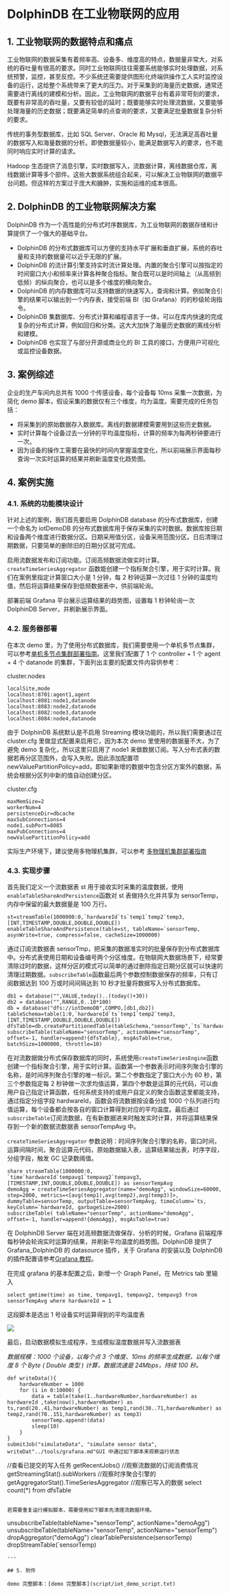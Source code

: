 # DolphinDB 在工业物联网的应用

## 1. 工业物联网的数据特点和痛点

工业物联网的数据采集有着频率高、设备多、维度高的特点，数据量非常大，对系统的吞吐量有很高的要求。同时工业物联网往往需要系统能够实时处理数据，对系统预警，监控，甚至反控。不少系统还需要提供图形化终端供操作工人实时监控设备的运行，这给整个系统带来了更大的压力。对于采集到的海量历史数据，通常还需要进行离线的建模和分析。因此，工业物联网的数据平台有着非常苛刻的要求，既要有非常高的吞吐量，又要有较低的延时；既要能够实时处理流数据，又要能够处理海量的历史数据；既要满足简单的点查询的要求，又要满足批量数据复杂分析的要求。

传统的事务型数据库，比如 SQL Server、Oracle 和 Mysql，无法满足高吞吐量的数据写入和海量数据的分析。即使数据量较小，能满足数据写入的要求，也不能同时响应实时计算的请求。

Hadoop 生态提供了消息引擎，实时数据写入，流数据计算，离线数据仓库，离线数据计算等多个部件。这些大数据系统组合起来，可以解决工业物联网的数据平台问题。但这样的方案过于庞大和臃肿，实施和运维的成本很高。

## 2. DolphinDB 的工业物联网解决方案

DolphinDB 作为一个高性能的分布式时序数据库，为工业物联网的数据存储和计算提供了一个强大的基础平台。

* DolphinDB 的分布式数据库可以方便的支持水平扩展和垂直扩展，系统的吞吐量和支持的数据量可以近乎无限的扩展。
* DolphinDB 的流计算引擎支持实时流计算处理。内置的聚合引擎可以按指定的时间窗口大小和频率来计算各种聚合指标。聚合既可以是时间轴上（从高频到低频）的纵向聚合，也可以是多个维度的横向聚合。
* DolphinDB 的内存数据库可以支持数据的快速写入，查询和计算。例如聚合引擎的结果可以输出到一个内存表，接受前端 BI（如 Grafana）的的秒级轮询指令。
* DolphinDB 集数据库、分布式计算和编程语言于一体，可以在库内快速的完成复杂的分布式计算，例如回归和分类。这大大加快了海量历史数据的离线分析和建模。
* DolphinDB 也实现了与部分开源或商业化的 BI 工具的接口，方便用户可视化或监控设备数据。

## 3. 案例综述

企业的生产车间内总共有 1000 个传感设备，每个设备每 10ms 采集一次数据，为简化 demo 脚本，假设采集的数据仅有三个维度，均为温度。需要完成的任务包括：

* 将采集到的原始数据存入数据库。离线的数据建模需要用到这些历史数据。
* 实时计算每个设备过去一分钟的平均温度指标，计算的频率为每两秒钟要进行一次。
* 因为设备的操作工需要在最快的时间内掌握温度变化，所以前端展示界面每秒查询一次实时运算的结果并刷新温度变化趋势图。

## 4. 案例实施

### 4.1. 系统的功能模块设计

针对上述的案例，我们首先要启用 DolphinDB database 的分布式数据库，创建一个命名为 iotDemoDB 的分布式数据库用于保存采集的实时数据。数据库按日期和设备两个维度进行数据分区。日期采用值分区，设备采用范围分区。日后清理过期数据，只要简单的删除旧的日期分区就可完成。

启用流数据发布和订阅功能。订阅高频数据流做实时计算。`createTimeSeriesAggregator` 函数能创建一个指标聚合引擎，用于实时计算。我们在案例里指定计算窗口大小是 1 分钟，每 2 秒钟运算一次过往 1 分钟的温度均值，然后将运算结果保存到低频数据表中，供前端轮询。

部署前端 Grafana 平台展示运算结果的趋势图，设置每 1 秒钟轮询一次 DolphinDB Server，并刷新展示界面。

### 4.2. 服务器部署

在本次 demo 里，为了使用分布式数据库，我们需要使用一个单机多节点集群，可以参考[单机多节点集群部署指南](single_machine_cluster_deploy.html)。这里我们配置了 1 个 controller + 1 个 agent + 4 个 datanode 的集群，下面列出主要的配置文件内容供参考：

cluster.nodes

```
localSite,mode
localhost:8701:agent1,agent
localhost:8081:node1,datanode
localhost:8083:node2,datanode
localhost:8082:node3,datanode
localhost:8084:node4,datanode
```

由于 DolphinDB 系统默认是不启用 Streaming 模块功能的，所以我们需要通过在 cluster.cfg 里做显式配置来启用它，因为本次 demo 里使用的数据量不大，为了避免 demo 复杂化，所以这里只启用了 node1 来做数据订阅。写入分布式表的数据若再分区范围外，会写入失败。因此添加配置项 newValuePartitionPolicy=add，即如果新增的数据中包含分区方案外的数据，系统会根据分区列中新的值自动创建分区。

cluster.cfg

```
maxMemSize=2
workerNum=4
persistenceDir=dbcache
maxSubConnections=4
node1.subPort=8085
maxPubConnections=4
newValuePartitionPolicy=add
```

实际生产环境下，建议使用多物理机集群，可以参考 [多物理机集群部署指南](multi_machine_cluster_deployment.html)

### 4.3. 实现步骤

首先我们定义一个流数据表 st 用于接收实时采集的温度数据，使用`enableTableShareAndPersistence`函数对 st 表做持久化并共享为 sensorTemp，内存中保留的最大数据量是 100 万行。

```
st=streamTable(1000000:0,`hardwareId`ts`temp1`temp2`temp3,[INT,TIMESTAMP,DOUBLE,DOUBLE,DOUBLE])
enableTableShareAndPersistence(table=st, tableName=`sensorTemp, asynWrite=true, compress=false, cacheSize=1000000)

```

通过订阅流数据表 sensorTmp，把采集的数据准实时的批量保存到分布式数据库中。分布式表使用日期和设备编号两个分区维度。在物联网大数据场景下，经常要清除过时的数据，这样分区的模式可以简单的通过删除指定日期分区就可以快速的清理过期数据。`subscribeTable`函数最后两个参数控制数据保存的频率，只有订阅数据达到 100 万或时间间隔达到 10 秒才批量将数据写入分布式数据库。

```
db1 = database("",VALUE,today()..(today()+30))
db2 = database("",RANGE,0..10*100)
db = database("dfs://iotDemoDB",COMPO,[db1,db2])
tableSchema=table(1:0,`hardwareId`ts`temp1`temp2`temp3,[INT,TIMESTAMP,DOUBLE,DOUBLE,DOUBLE])
dfsTable=db.createPartitionedTable(tableSchema,"sensorTemp",`ts`hardwareId)
subscribeTable(tableName="sensorTemp", actionName="sensorTemp", offset=-1, handler=append!{dfsTable}, msgAsTable=true, batchSize=1000000, throttle=10)

```

在对流数据做分布式保存数据库的同时，系统使用`createTimeSeriesEngine`函数创建一个指标聚合引擎，用于实时计算。函数第一个参数表示时间序列聚合引擎的名称，是时间序列聚合引擎的唯一标识。第二个参数指定了窗口大小为 60 秒，第三个参数指定每 2 秒钟做一次求均值运算，第四个参数是运算的元代码，可以由用户自己指定计算函数，任何系统支持的或用户自定义的聚合函数这里都能支持，通过指定分组字段 hardwareId，函数会将流数据按设备分成 1000 个队列进行均值运算，每个设备都会按各自的窗口计算得到对应的平均温度。最后通过`subscribeTable`订阅流数据，在有新数据进来时触发实时计算，并将运算结果保存到一个新的数据流数据表 sensorTempAvg 中。

`createTimeSeriesAggregator` 参数说明：时间序列聚合引擎的名称，窗口时间，运算间隔时间，聚合运算元代码，原始数据输入表，运算结果输出表，时序字段，分组字段，触发 GC 记录数阈值。

```
share streamTable(1000000:0, `time`hardwareId`tempavg1`tempavg2`tempavg3, [TIMESTAMP,INT,DOUBLE,DOUBLE,DOUBLE]) as sensorTempAvg
demoAgg = createTimeSeriesAggregator(name="demoAgg", windowSize=60000, step=2000, metrics=<[avg(temp1),avg(temp2),avg(temp3)]>, dummyTable=sensorTemp, outputTable=sensorTempAvg, timeColumn=`ts,  keyColumn=`hardwareId, garbageSize=2000)
subscribeTable( tableName="sensorTemp", actionName="demoAgg", offset=-1, handler=append!{demoAgg}, msgAsTable=true)
```

在 DolphinDB Server 端在对高频数据流做保存、分析的时候，Grafana 前端程序每秒钟会轮询实时运算的结果，并刷新平均温度的趋势图。DolphinDB 提供了 Grafana\_DolphinDB 的 datasource 插件，关于 Grafana 的安装以及 DolphinDB 的插件配置请参考[Grafana 教程](../tools/grafana.html)。

在完成 grafana 的基本配置之后，新增一个 Graph Panel，在 Metrics tab 里输入

```
select gmtime(time) as time, tempavg1, tempavg2, tempavg3 from sensorTempAvg where hardwareId = 1
```

这段脚本是选出 1 号设备实时运算得到的平均温度表

![](images/datasource.PNG)

最后，启动数据模拟生成程序，生成模拟温度数据并写入流数据表

*数据规模：1000 个设备，以每个点 3 个维度、10ms 的频率生成数据，以每个维度 8 个 Byte ( Double 类型 ) 计算，数据流速是 24Mbps，持续 100 秒。*

```
def writeData(){
	hardwareNumber = 1000
	for (i in 0:10000) {
		data = table(take(1..hardwareNumber,hardwareNumber) as hardwareId ,take(now(),hardwareNumber) as ts,rand(20..41,hardwareNumber) as temp1,rand(30..71,hardwareNumber) as temp2,rand(70..151,hardwareNumber) as temp3)
		sensorTemp.append!(data)
		sleep(10)
	}
}
submitJob("simulateData", "simulate sensor data", writeDat"../tools/grafana.md"GUI 中通过如下脚本来观察运行状态
```

//查看已提交的写入任务
getRecentJobs()
//观察流数据的订阅消费情况
getStreamingStat().subWorkers
//观察时序聚合引擎的
getAggregatorStat().TimeSeriesAggregator
//观察已写入的数据
select count(\*) from dfsTable

```

若需要重复运行模拟脚本，需要使用如下脚本先清理流数据环境。

```

unsubscribeTable(tableName="sensorTemp", actionName="demoAgg")
unsubscribeTable(tableName="sensorTemp", actionName="sensorTemp")
dropAggregator("demoAgg")
clearTablePersistence(sensorTemp)
dropStreamTable(`sensorTemp)

```
---

## 5. 附件

demo 完整脚本：[demo 完整脚本](script/iot_demo_script.txt)
```

